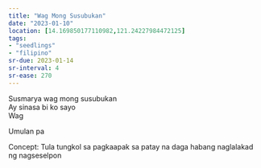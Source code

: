 ```yaml
---
title: "Wag Mong Susubukan"
date: "2023-01-10"
location: [14.169850177110982,121.24227984472125]
tags:
- "seedlings"
- "filipino"
sr-due: 2023-01-14
sr-interval: 4
sr-ease: 270
---
```

Susmarya wag mong susubukan  
Ay sinasa bi ko sayo  
Wag  

Umulan pa  

Concept: Tula tungkol sa pagkaapak sa patay na daga habang naglalakad ng nagseselpon  